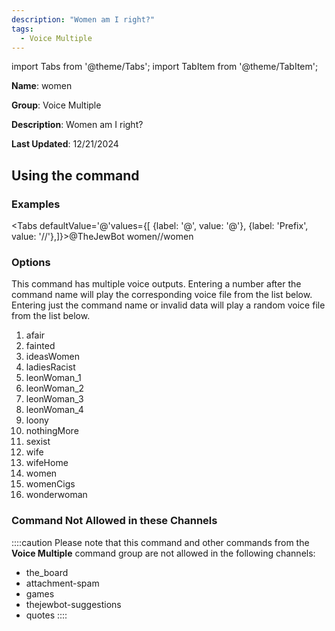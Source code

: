 ```yaml
---
description: "Women am I right?"
tags:
  - Voice Multiple
---
```

import Tabs from '@theme/Tabs';
import TabItem from '@theme/TabItem';

**Name**: women

**Group**: Voice Multiple

**Description**: Women am I right?

**Last Updated**: 12/21/2024

## Using the command

### Examples
<Tabs defaultValue='@'values={[ {label: '@', value: '@'}, {label: 'Prefix', value: '//'},]}><TabItem value='@'>@TheJewBot women</TabItem><TabItem value='//'>//women</TabItem></Tabs>

### Options

This command has multiple voice outputs. Entering a number after the command name will play the corresponding voice file from the list below. Entering just the command name or invalid data will play a random voice file from the list below.

 1. afair
 1. fainted
 1. ideasWomen
 1. ladiesRacist
 1. leonWoman_1
 1. leonWoman_2
 1. leonWoman_3
 1. leonWoman_4
 1. loony
 1. nothingMore
 1. sexist
 1. wife
 1. wifeHome
 1. women
 1. womenCigs
 1. wonderwoman

### Command Not Allowed in these Channels
::::caution Please note that this command and other commands from the **Voice Multiple** command group are not allowed in the following channels:
- the_board
- attachment-spam
- games
- thejewbot-suggestions
- quotes
::::